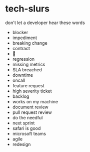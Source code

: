 # tech-slurs

don't let a developer hear these words

- blocker
- impediment
- breaking change
- contract
- 🫶
- regression
- missing metrics
- SLA breached
- downtime
- oncall
- feature request
- high severity ticket
- backlog
- works on my machine
- document review
- pull request review
- do the needful
- next sprint
- safari is good
- microsoft teams
- agile
- redesign
